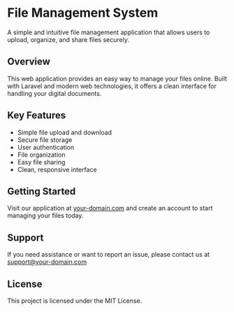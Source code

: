 # File Management System

A simple and intuitive file management application that allows users to upload, organize, and share files securely.

## Overview

This web application provides an easy way to manage your files online. Built with Laravel and modern web technologies, it offers a clean interface for handling your digital documents.

## Key Features

-   Simple file upload and download
-   Secure file storage
-   User authentication
-   File organization
-   Easy file sharing
-   Clean, responsive interface

## Getting Started

Visit our application at [your-domain.com](https://your-domain.com) and create an account to start managing your files today.

## Support

If you need assistance or want to report an issue, please contact us at support@your-domain.com

## License

This project is licensed under the MIT License.
